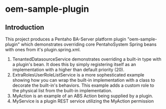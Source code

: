 # oem-sample-plugin

## Introduction
This project produces a Pentaho BA-Server platform plugin "oem-sample-plugin" which demonstrates overriding
core PentahoSystem Spring beans with ones from it's plugin.spring.xml.

1. TenantedDatasourceService demonstrates overriding a built-in type with a plugin's bean. It does this by simply
registering itself as an implementation with a higher than default priority (20).
2. ExtraRolesUserRoleListService is a more sophesticated example showing how you can wrap the built-in implementation with
a class to decorate the built-in's behaviors. This example adds a custom role to the physical list from the built-in
implementation.
3. MyAction is an example of an ABS Action being supplied by a plugin.
4. MyService is a plugin REST service utilizing the MyAction permission

